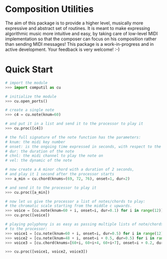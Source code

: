 # Composition Utilities

The aim of this package is to provide a higher level, musically more expressive and abstract set of routines.
It is meant to make expressing algorithmic music more intuitive and easy, by taking care of low-level MIDI implementation
so that the composer can focus on his composition rather than sending MIDI messages!
This package is a work-in-progress and in active development. Your feedback is very welcome! :-)

# Quick Start

```python
# import the module
>>> import computil as cu

# initialize the module
>>> cu.open_ports()

# create a single note
>>> c4 = cu.note(knum=60)

# and put it in a list and send it to the processor to play it
>>> cu.proc([c4])

# the full signature of the note function has the parameters:
# knum: the midi key number
# onset: is the ongoing time expressed in seconds, with respect to the process start time 0 (default is 0, which means now)
# dur: the duration of the note
# chnl: the midi channel to play the note on
# vel: the dynamic of the note

# now create a A minor chord with a duration of 2 seconds, 
# and play it 1 second after the processor starts
>>> a_min = cu.chord(knums=(69, 72, 76), onset=1, dur=2)

# and send it to the processor to play it
>>> cu.proc([a_min])

# now let us give the processor a list of notes/chords to play:
# the chromatic scale starting from the middle c upwards.
>>> voice = [cu.note(knum=60 + i, onset=i, dur=0.1) for i in range(12)]
>>> cu.proc([voice])

# playing polyphony is as easy as passing multiple lists of note/chords
# to the processor:
>>> voice1 = [cu.note(knum=60 + i, onset=i, dur=0.5) for i in range(12)]
>>> voice2 = [cu.note(knum=48 + i, onset=i + 0.5, dur=0.5) for i in range(12)]
>>> voice3 = [cu.chord(knums=[60+i, 60+i+4, 60+i+7], onset=i + 0.2, dur=0.5) for i in range(12)]

>>> cu.proc([voice1, voice2, voice3])

```
